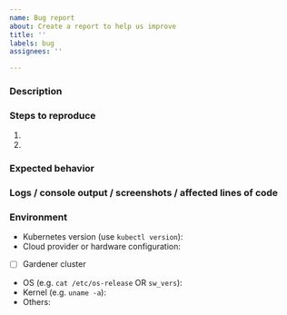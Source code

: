 ```yaml
---
name: Bug report
about: Create a report to help us improve
title: ''
labels: bug
assignees: ''

---
```


### Description
<!-- Bug description -->


### Steps to reproduce
1. 
2. 
<!-- Please add additional steps if needed or delete them -->

### Expected behavior
<!-- Your expected behavior description -->


### Logs / console output / screenshots / affected lines of code
<!-- If applicable, add logs, console outputs, screenshots and/or affected lines of code to help explain your problem -->


### Environment
<!-- Please complete the following information -->
- Kubernetes version (use `kubectl version`): 
- Cloud provider or hardware configuration: 
- [ ] Gardener cluster
- OS (e.g. `cat /etc/os-release` OR `sw_vers`): 
- Kernel (e.g. `uname -a`): 
- Others: 

